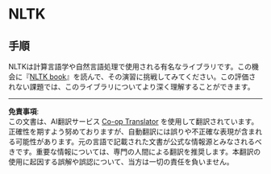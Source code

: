 <!--
CO_OP_TRANSLATOR_METADATA:
{
  "original_hash": "bf39bceb833cd628f224941dca8041df",
  "translation_date": "2025-09-04T00:44:23+00:00",
  "source_file": "6-NLP/4-Hotel-Reviews-1/assignment.md",
  "language_code": "ja"
}
-->
# NLTK

## 手順

NLTKは計算言語学や自然言語処理で使用される有名なライブラリです。この機会に『[NLTK book](https://www.nltk.org/book/)』を読んで、その演習に挑戦してみてください。この評価されない課題では、このライブラリについてより深く理解することができます。

---

**免責事項**:  
この文書は、AI翻訳サービス [Co-op Translator](https://github.com/Azure/co-op-translator) を使用して翻訳されています。正確性を期すよう努めておりますが、自動翻訳には誤りや不正確な表現が含まれる可能性があります。元の言語で記載された文書が公式な情報源とみなされるべきです。重要な情報については、専門の人間による翻訳を推奨します。本翻訳の使用に起因する誤解や誤認について、当方は一切の責任を負いません。